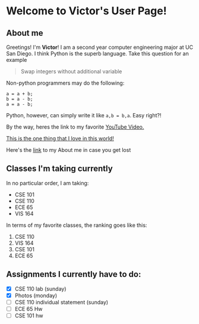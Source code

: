 # Welcome to Victor's User Page!

## About me 
Greetings! I'm **Victor**! I am a second year computer engineering major at UC San Diego. I think Python is the superb language. Take this question for an example
>Swap integers without additional variable

Non-python programmers may do the following: 
```
a = a + b;
b = a - b;
a = a - b;
```

Python, however, can simply write it like `a,b = b,a`. Easy right?!

By the way, heres the link to my favorite [YouTube Video.](https://www.youtube.com/watch?v=eBGIQ7ZuuiU)

[This is the one thing that I love in this world!](CONTRIBUTING.md)

Here's the [link](https://victorkuu.github.io/CSE-110/#classes-im-taking-currently) to my About me in case you get lost

## Classes I'm taking currently
In no particular order, I am taking:
- CSE 101
- CSE 110
- ECE 65
- VIS 164

In terms of my favorite classes, the ranking goes like this:
1. CSE 110
2. VIS 164
3. CSE 101
4. ECE 65

## Assignments I currently have to do:
- [x] CSE 110 lab (sunday)
- [x] Photos (monday)
- [ ] CSE 110 individual statement (sunday)
- [ ] ECE 65 Hw
- [ ] CSE 101 hw
